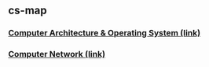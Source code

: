 ## cs-map

### [Computer Architecture & Operating System (link)](/cs/arch_os/README.md)
### [Computer Network (link)](/cs/net/README.md)
